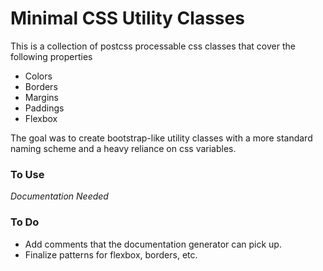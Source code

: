 # Minimal CSS Utility Classes

This is a collection of postcss processable css classes that cover the following properties

- Colors
- Borders
- Margins
- Paddings
- Flexbox

The goal was to create bootstrap-like utility classes with a more standard naming scheme and a heavy reliance on css variables.

### To Use

_Documentation Needed_

### To Do

- Add comments that the documentation generator can pick up.
- Finalize patterns for flexbox, borders, etc.
